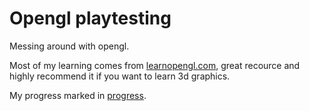 # Opengl playtesting

Messing around with opengl.

Most of my learning comes from [learnopengl.com](https://learnopengl.com/), great recource and highly recommend it if you want to learn 3d graphics.

My progress marked in [progress](PROGRESS.md).
